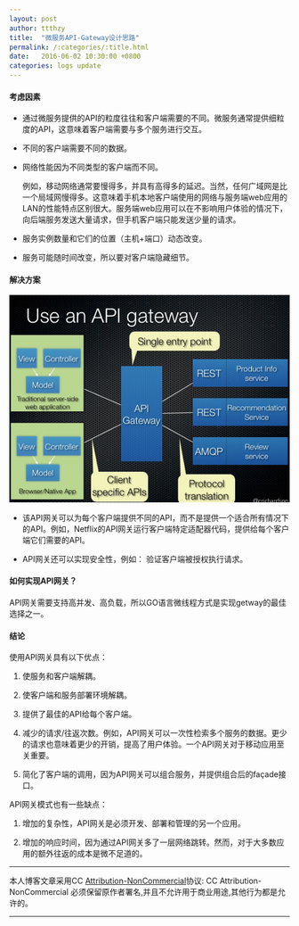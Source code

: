 ```yaml
---
layout: post
author: ttthzy
title:  "微服务API-Gateway设计思路"
permalink: /:categories/:title.html
date:   2016-06-02 10:30:00 +0800
categories: logs update
---
```



#### 考虑因素

* 通过微服务提供的API的粒度往往和客户端需要的不同。微服务通常提供细粒度的API，这意味着客户端需要与多个服务进行交互。

* 不同的客户端需要不同的数据。

* 网络性能因为不同类型的客户端而不同。

    例如，移动网络通常要慢得多，并具有高得多的延迟。当然，任何广域网是比一个局域网慢得多。这意味着手机本地客户端使用的网络与服务端web应用的LAN的性能特点区别很大。服务端web应用可以在不影响用户体验的情况下，向后端服务发送大量请求，但手机客户端只能发送少量的请求。

* 服务实例数量和它们的位置（主机+端口）动态改变。

* 服务可能随时间改变，所以要对客户端隐藏细节。

#### 解决方案

![](/images/4758-20151103101833102-68764928.jpg)

* 该API网关可以为每个客户端提供不同的API，而不是提供一个适合所有情况下的API。例如，Netflix的API网关运行客户端特定适配器代码，提供给每个客户端它们需要的API。

* API网关还可以实现安全性，例如： 验证客户端被授权执行请求。

#### 如何实现API网关？

API网关需要支持高并发、高负载，所以GO语言微线程方式是实现getway的最佳选择之一。

#### 结论

使用API​​网关具有以下优点：

1. 使服务和客户端解耦。

1. 使客户端和服务部署环境解耦。

1. 提供了最佳的API给每个客户端。

1. 减少的请求/往返次数。例如，API网关可以一次性检索多个服务的数据。更少的请求也意味着更少的开销，提高了用户体验。一个API网关对于移动应用至关重要。

1. 简化了客户端的调用，因为API网关可以组合服务，并提供组合后的façade接口。

API网关模式也有一些缺点：

1. 增加的复杂性，API网关是必须开发、部署和管理的另一个应用。

1. 增加的响应时间，因为通过API网关多了一层网络跳转。然而，对于大多数应用的额外往返的成本是微不足道的。


----------

本人博客文章采用CC [Attribution-NonCommercial](https://creativecommons.org/licenses/by-nc-sa/3.0/ "Attribution-NonCommercial")协议: CC Attribution-NonCommercial 必须保留原作者署名,并且不允许用于商业用途,其他行为都是允许的。

----------


[jekyll-docs]: http://jekyllrb.com/docs/home
[jekyll-gh]:   https://github.com/jekyll/jekyll
[jekyll-talk]: https://talk.jekyllrb.com/
